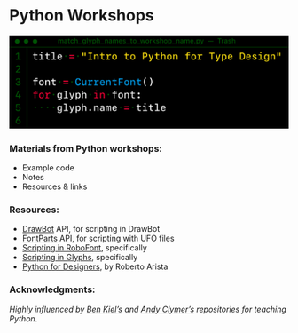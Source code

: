 # Python Workshops

<img src="./_images/workshop_banner.png">


### Materials from Python workshops:
- Example code
- Notes
- Resources & links

### Resources:
- [DrawBot](drawbot.com) API, for scripting in DrawBot
- [FontParts](https://fontparts.robotools.dev/en/stable/objectref/objects/index.html) API, for scripting with UFO files
- [Scripting in RoboFont](robofont.com/documentation/tutorials/python/), specifically
- [Scripting in Glyphs](glyphsapp.com/learn/), specifically
- [Python for Designers](https://pythonfordesigners.com/), by Roberto Arista
 


### Acknowledgments:

*Highly influenced by [Ben Kiel’s](https://github.com/benkiel/python_workshops/tree/master) and [Andy Clymer’s](https://github.com/andyclymer/pythonworkshop) repositories for teaching Python*.
